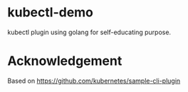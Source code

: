 kubectl-demo
============

kubectl plugin using golang for self-educating purpose.

# Acknowledgement

Based on https://github.com/kubernetes/sample-cli-plugin